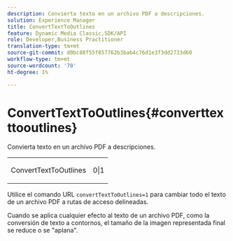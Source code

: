 ```yaml
---
description: Convierta texto en un archivo PDF a descripciones.
solution: Experience Manager
title: ConvertTextToOutlines
feature: Dynamic Media Classic,SDK/API
role: Developer,Business Practitioner
translation-type: tm+mt
source-git-commit: d0bc88f55f857762b3bab4c76d1e3f3dd2733d60
workflow-type: tm+mt
source-wordcount: '70'
ht-degree: 1%

---
```



# ConvertTextToOutlines{#converttexttooutlines}

Convierta texto en un archivo PDF a descripciones.

<table id="simpletable_FDE0D8786BC747AF87A336452500E695"> 
 <tr class="strow"> 
  <td class="stentry"> <p><span class="codeph"> ConvertTextToOutlines</span> </p> </td> 
  <td class="stentry"> <p>0|1 </p></td> 
 </tr> 
</table>

Utilice el comando URL `convertTextToOutlines=1` para cambiar todo el texto de un archivo PDF a rutas de acceso delineadas.

Cuando se aplica cualquier efecto al texto de un archivo PDF, como la conversión de texto a contornos, el tamaño de la imagen representada final se reduce o se &quot;aplana&quot;.
